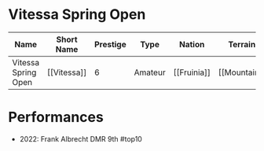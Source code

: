 # Vitessa Spring Open

| Name | Short Name | Prestige | Type | Nation | Terrain | Length |
|-----|------|------|-----|----|-----|-----|
| Vitessa Spring Open | [[Vitessa]] | 6 | Amateur | [[Fruinia]] | [[Mountain]] | 4 Stages

> 

# Performances

* 2022: Frank Albrecht DMR 9th #top10
